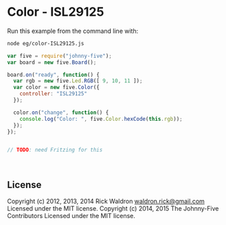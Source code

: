 <!--remove-start-->

# Color - ISL29125

<!--remove-end-->








Run this example from the command line with:
```bash
node eg/color-ISL29125.js
```


```javascript
var five = require("johnny-five");
var board = new five.Board();

board.on("ready", function() {
  var rgb = new five.Led.RGB([ 9, 10, 11 ]);
  var color = new five.Color({
    controller: "ISL29125"
  });

  color.on("change", function() {
    console.log("Color: ", five.Color.hexCode(this.rgb));
  });
});


// TODO: need Fritzing for this

```








&nbsp;

<!--remove-start-->

## License
Copyright (c) 2012, 2013, 2014 Rick Waldron <waldron.rick@gmail.com>
Licensed under the MIT license.
Copyright (c) 2014, 2015 The Johnny-Five Contributors
Licensed under the MIT license.

<!--remove-end-->
